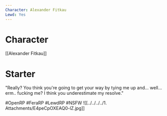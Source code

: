 ```yaml
---
Character: Alexander Fitkau
Lewd: Yes
---
```

# Character
[[Alexander Fitkau]]

# Starter
"Really? You think you're going to get your way by tying me up and... well... erm.. fucking me? I think you underestimate my resolve."

#OpenRP #FeraRP #LewdRP #NSFW
![[../../../../1. Attachments/E4peCpOXEAQ0-lZ.jpg]]
